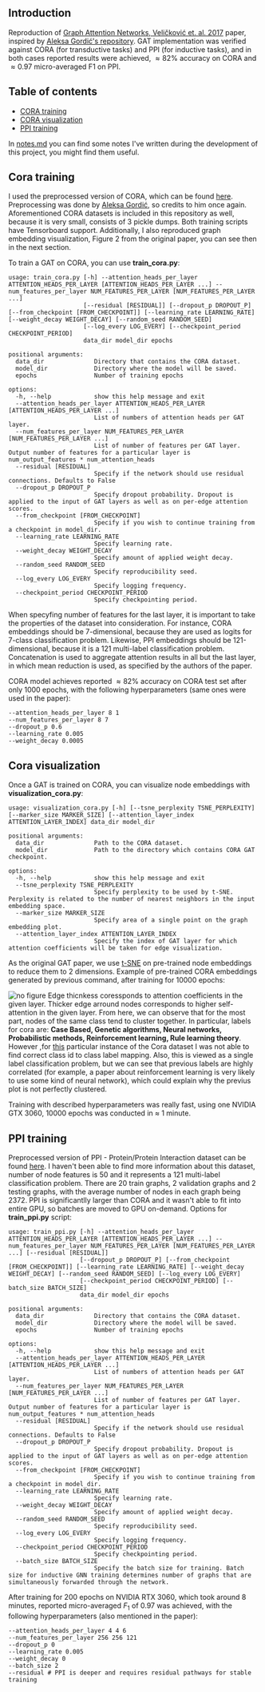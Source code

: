 ## Introduction
Reproduction of [Graph Attention Networks, Veličković et. al. 2017](https://arxiv.org/pdf/1710.10903) paper, inspired by [Aleksa Gordić's repository](https://github.com/gordicaleksa/pytorch-GAT). GAT implementation was verified against CORA (for transductive tasks) and PPI (for inductive tasks), and in both cases reported results were achieved, $\approx 82$% accuracy on CORA and $\approx 0.97$ micro-averaged F1 on PPI.

## Table of contents
* [CORA training](#cora-training)
* [CORA visualization](#cora-visualization)
* [PPI training](#ppi-training)

In [notes.md](https://github.com/lukau2357/gat-pytorch/blob/main/notes.md) you can find some notes I've written during the development of this project, you might find them useful.

## Cora training
I used the preprocessed version of CORA, which can be found [here](https://github.com/gordicaleksa/pytorch-GAT/tree/main/data/cora). Preprocessing was done by [Aleksa Gordić](https://github.com/gordicaleksa), so credits to him once again. Aforementioned CORA datasets is included in this repository as well, because it is very small, consists of 3 pickle dumps. Both training scripts have Tensorboard support. Additionally, I also reproduced graph embedding visualization, Figure 2 from the original paper, you can see then in the next section.

To train a GAT on CORA, you can use **train_cora.py**:
```
usage: train_cora.py [-h] --attention_heads_per_layer ATTENTION_HEADS_PER_LAYER [ATTENTION_HEADS_PER_LAYER ...] --num_features_per_layer NUM_FEATURES_PER_LAYER [NUM_FEATURES_PER_LAYER ...]
                     [--residual [RESIDUAL]] [--dropout_p DROPOUT_P] [--from_checkpoint [FROM_CHECKPOINT]] [--learning_rate LEARNING_RATE] [--weight_decay WEIGHT_DECAY] [--random_seed RANDOM_SEED]        
                     [--log_every LOG_EVERY] [--checkpoint_period CHECKPOINT_PERIOD]
                     data_dir model_dir epochs

positional arguments:
  data_dir              Directory that contains the CORA dataset.
  model_dir             Directory where the model will be saved.
  epochs                Number of training epochs

options:
  -h, --help            show this help message and exit
  --attention_heads_per_layer ATTENTION_HEADS_PER_LAYER [ATTENTION_HEADS_PER_LAYER ...]
                        List of numbers of attention heads per GAT layer.
  --num_features_per_layer NUM_FEATURES_PER_LAYER [NUM_FEATURES_PER_LAYER ...]
                        List of number of features per GAT layer. Output number of features for a particular layer is num_output_features * num_attention_heads
  --residual [RESIDUAL]
                        Specify if the network should use residual connections. Defaults to False
  --dropout_p DROPOUT_P
                        Specify dropout probability. Dropout is applied to the input of GAT layers as well as on per-edge attention scores.
  --from_checkpoint [FROM_CHECKPOINT]
                        Specify if you wish to continue training from a checkpoint in model_dir.
  --learning_rate LEARNING_RATE
                        Specify learning rate.
  --weight_decay WEIGHT_DECAY
                        Specify amount of applied weight decay.
  --random_seed RANDOM_SEED
                        Specify reproducibility seed.
  --log_every LOG_EVERY
                        Specify logging frequency.
  --checkpoint_period CHECKPOINT_PERIOD
                        Specify checkpointing period.
```

When specyfing number of features for the last layer, it is important to take the properties of the dataset into consideration. For instance, CORA embeddings should be 7-dimensional, because they are used as logits for 7-class classification problem. Likewise, PPI embeddings should be 121-dimensional, because it is a 121 multi-label classification problem. Concatenation is used to aggregate attention results in all but the last layer, in which mean reduction is used, as specified by the authors of the paper.

CORA model achieves reported $\approx 82$% accuracy on CORA test set after only 1000 epochs, with the following hyperparameters (same ones were used in the paper):
```
--attention_heads_per_layer 8 1
--num_features_per_layer 8 7
--dropout_p 0.6
--learning_rate 0.005
--weight_decay 0.0005
```
## Cora visualization
Once a GAT is trained on CORA, you can visualize node embeddings with **visualization_cora.py**:
```
usage: visualization_cora.py [-h] [--tsne_perplexity TSNE_PERPLEXITY] [--marker_size MARKER_SIZE] [--attention_layer_index ATTENTION_LAYER_INDEX] data_dir model_dir

positional arguments:
  data_dir              Path to the CORA dataset.
  model_dir             Path to the directory which contains CORA GAT checkpoint.

options:
  -h, --help            show this help message and exit
  --tsne_perplexity TSNE_PERPLEXITY
                        Specify perplexity to be used by t-SNE. Perplexity is related to the number of nearest neighbors in the input embedding space.
  --marker_size MARKER_SIZE
                        Specify area of a single point on the graph embedding plot.
  --attention_layer_index ATTENTION_LAYER_INDEX
                        Specify the index of GAT layer for which attention coefficients will be taken for edge visualization.
```

As the original GAT paper, we use [t-SNE](https://en.wikipedia.org/wiki/T-distributed_stochastic_neighbor_embedding) on pre-trained node embeddings to reduce them to 2 dimensions. Example of pre-trained CORA embeddings generated by previous command, after training for 10000 epochs:

![no figure](./figs/cora_tsne.png)
Edge thicnkess coressponds to attention coefficients in the given layer. Thicker edge arround nodes corresponds to higher self-attention in the given layer. From here, we can observe that for the most part, nodes of the same class tend to cluster together. In particular, labels for cora are: **Case Based, Genetic algorithms, Neural networks, Probabilistic methods, Reinforcement learning, Rule learning theory**. However ,for [this](https://github.com/gordicaleksa/pytorch-GAT/tree/main/data) particular instance of the Cora dataset I was not able to find correct class id to class label mapping. Also, this is viewed as a single label classification problem, but we can see that previous labels are highly correlated (for example, a paper about reinforcement learning is very likely to use some kind of neural network), which could explain why the previus plot is not perfectly clustered.

Training with described hyperparameters was really fast, using one NVIDIA GTX 3060, 10000 epochs was conducted in $\approx$ 1 minute.

## PPI training
Preprocessed version of PPI - Protein/Protein Interaction dataset can be found [here](https://data.dgl.ai/dataset/ppi.zip). I haven't been able to find more information about this dataset, number of node features is 50 and it represents a 121 multi-label classification problem. There are 20 train graphs, 2 validation graphs and 2 testing graphs, with the average number of nodes in each graph being 2372. PPI is significantlly larger than CORA and it wasn't able to fit into entire GPU, so batches are moved to GPU on-demand. Options for **train_ppi.py** script:
```
usage: train_ppi.py [-h] --attention_heads_per_layer ATTENTION_HEADS_PER_LAYER [ATTENTION_HEADS_PER_LAYER ...] --num_features_per_layer NUM_FEATURES_PER_LAYER [NUM_FEATURES_PER_LAYER ...] [--residual [RESIDUAL]]
                    [--dropout_p DROPOUT_P] [--from_checkpoint [FROM_CHECKPOINT]] [--learning_rate LEARNING_RATE] [--weight_decay WEIGHT_DECAY] [--random_seed RANDOM_SEED] [--log_every LOG_EVERY]
                    [--checkpoint_period CHECKPOINT_PERIOD] [--batch_size BATCH_SIZE]
                    data_dir model_dir epochs

positional arguments:
  data_dir              Directory that contains the CORA dataset.
  model_dir             Directory where the model will be saved.
  epochs                Number of training epochs

options:
  -h, --help            show this help message and exit
  --attention_heads_per_layer ATTENTION_HEADS_PER_LAYER [ATTENTION_HEADS_PER_LAYER ...]
                        List of numbers of attention heads per GAT layer.
  --num_features_per_layer NUM_FEATURES_PER_LAYER [NUM_FEATURES_PER_LAYER ...]
                        List of number of features per GAT layer. Output number of features for a particular layer is num_output_features * num_attention_heads
  --residual [RESIDUAL]
                        Specify if the network should use residual connections. Defaults to False
  --dropout_p DROPOUT_P
                        Specify dropout probability. Dropout is applied to the input of GAT layers as well as on per-edge attention scores.
  --from_checkpoint [FROM_CHECKPOINT]
                        Specify if you wish to continue training from a checkpoint in model_dir.
  --learning_rate LEARNING_RATE
                        Specify learning rate.
  --weight_decay WEIGHT_DECAY
                        Specify amount of applied weight decay.
  --random_seed RANDOM_SEED
                        Specify reproducibility seed.
  --log_every LOG_EVERY
                        Specify logging frequency.
  --checkpoint_period CHECKPOINT_PERIOD
                        Specify checkpointing period.
  --batch_size BATCH_SIZE
                        Specify the batch size for training. Batch size for inductive GNN training determines number of graphs that are simultaneously forwarded through the network.
```

After training for 200 epochs on NVIDIA RTX 3060, which took around 8 minutes, reported micro-averaged $F_1$ of 0.97 was achieved, with the following hyperparameters (also mentioned in the paper):
```
--attention_heads_per_layer 4 4 6 
--num_features_per_layer 256 256 121 
--dropout_p 0 
--learning_rate 0.005
--weight_decay 0
--batch_size 2
--residual # PPI is deeper and requires residual pathways for stable training
```